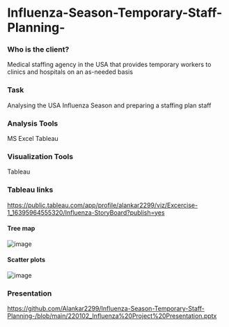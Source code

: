 # Influenza-Season-Temporary-Staff-Planning-

### **Who is the client?**
 Medical staffing agency in the USA that provides temporary workers to clinics and hospitals on an as-needed basis

### Task
Analysing the USA Influenza Season and preparing a staffing plan staff

### Analysis Tools
MS Excel
Tableau

### Visualization Tools
Tableau

### Tableau links

https://public.tableau.com/app/profile/alankar2299/viz/Excercise-1_16395964555320/Influenza-StoryBoard?publish=yes


#### Tree map
![image](https://user-images.githubusercontent.com/98812248/157541023-d8a7e534-4119-4709-a541-9d50f02028a7.png)

#### Scatter plots

![image](https://user-images.githubusercontent.com/98812248/157541280-a3f49f6d-ecb5-46c0-a744-8ae00fecb238.png)


### Presentation

https://github.com/Alankar2299/Influenza-Season-Temporary-Staff-Planning-/blob/main/220102_Influenza%20Project%20Presentation.pptx



